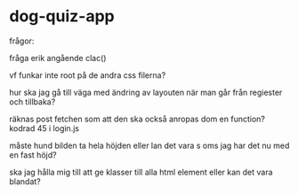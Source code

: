 # dog-quiz-app


frågor:

fråga erik angående clac()

vf funkar inte root på de andra css filerna?


hur ska jag gå till väga med ändring av layouten när man går från regiester och tillbaka?

räknas post fetchen som att den ska också anropas dom en function? kodrad 45 i login.js

måste hund bilden ta hela höjden eller lan det vara s oms jag har det nu med en fast höjd?

ska jag hålla mig till att ge klasser till alla html element eller kan det vara blandat?